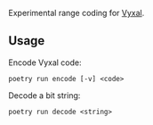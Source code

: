 Experimental range coding for [Vyxal](https://github.com/Vyxal/Vyxal).

## Usage

Encode Vyxal code:

```poetry run encode [-v] <code>```

Decode a bit string:

```poetry run decode <string>```